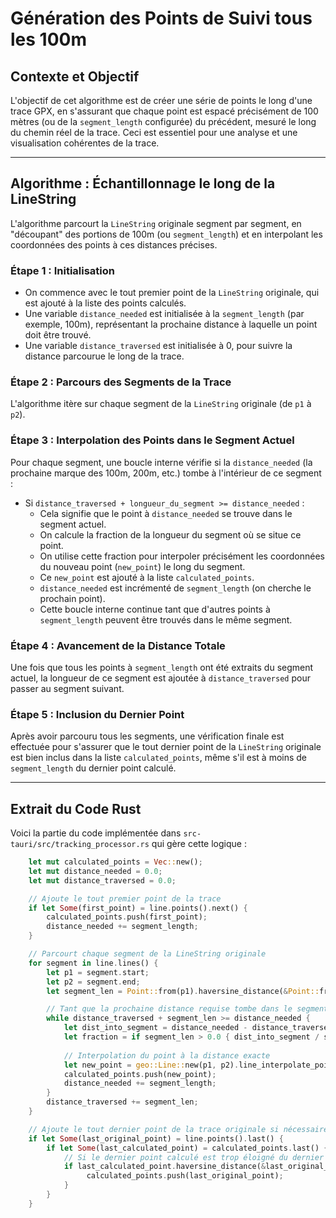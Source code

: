 # Génération des Points de Suivi tous les 100m

## Contexte et Objectif

L'objectif de cet algorithme est de créer une série de points le long d'une trace GPX, en s'assurant que chaque point est espacé précisément de 100 mètres (ou de la `segment_length` configurée) du précédent, mesuré le long du chemin réel de la trace. Ceci est essentiel pour une analyse et une visualisation cohérentes de la trace.

---

## Algorithme : Échantillonnage le long de la LineString

L'algorithme parcourt la `LineString` originale segment par segment, en "découpant" des portions de 100m (ou `segment_length`) et en interpolant les coordonnées des points à ces distances précises.

### Étape 1 : Initialisation

-   On commence avec le tout premier point de la `LineString` originale, qui est ajouté à la liste des points calculés.
-   Une variable `distance_needed` est initialisée à la `segment_length` (par exemple, 100m), représentant la prochaine distance à laquelle un point doit être trouvé.
-   Une variable `distance_traversed` est initialisée à 0, pour suivre la distance parcourue le long de la trace.

### Étape 2 : Parcours des Segments de la Trace

L'algorithme itère sur chaque segment de la `LineString` originale (de `p1` à `p2`).

### Étape 3 : Interpolation des Points dans le Segment Actuel

Pour chaque segment, une boucle interne vérifie si la `distance_needed` (la prochaine marque des 100m, 200m, etc.) tombe à l'intérieur de ce segment :

-   Si `distance_traversed + longueur_du_segment >= distance_needed` :
    -   Cela signifie que le point à `distance_needed` se trouve dans le segment actuel.
    -   On calcule la fraction de la longueur du segment où se situe ce point.
    -   On utilise cette fraction pour interpoler précisément les coordonnées du nouveau point (`new_point`) le long du segment.
    -   Ce `new_point` est ajouté à la liste `calculated_points`.
    -   `distance_needed` est incrémenté de `segment_length` (on cherche le prochain point).
    -   Cette boucle interne continue tant que d'autres points à `segment_length` peuvent être trouvés dans le même segment.

### Étape 4 : Avancement de la Distance Totale

Une fois que tous les points à `segment_length` ont été extraits du segment actuel, la longueur de ce segment est ajoutée à `distance_traversed` pour passer au segment suivant.

### Étape 5 : Inclusion du Dernier Point

Après avoir parcouru tous les segments, une vérification finale est effectuée pour s'assurer que le tout dernier point de la `LineString` originale est bien inclus dans la liste `calculated_points`, même s'il est à moins de `segment_length` du dernier point calculé.

---

## Extrait du Code Rust

Voici la partie du code implémentée dans `src-tauri/src/tracking_processor.rs` qui gère cette logique :

```rust
    let mut calculated_points = Vec::new();
    let mut distance_needed = 0.0;
    let mut distance_traversed = 0.0;

    // Ajoute le tout premier point de la trace
    if let Some(first_point) = line.points().next() {
        calculated_points.push(first_point);
        distance_needed += segment_length;
    }

    // Parcourt chaque segment de la LineString originale
    for segment in line.lines() {
        let p1 = segment.start;
        let p2 = segment.end;
        let segment_len = Point::from(p1).haversine_distance(&Point::from(p2));

        // Tant que la prochaine distance requise tombe dans le segment actuel
        while distance_traversed + segment_len >= distance_needed {
            let dist_into_segment = distance_needed - distance_traversed;
            let fraction = if segment_len > 0.0 { dist_into_segment / segment_len } else { 0.0 };
            
            // Interpolation du point à la distance exacte
            let new_point = geo::Line::new(p1, p2).line_interpolate_point(fraction).unwrap();
            calculated_points.push(new_point);
            distance_needed += segment_length;
        }
        distance_traversed += segment_len;
    }

    // Ajoute le tout dernier point de la trace originale si nécessaire
    if let Some(last_original_point) = line.points().last() {
        if let Some(last_calculated_point) = calculated_points.last() {
            // Si le dernier point calculé est trop éloigné du dernier point original
            if last_calculated_point.haversine_distance(&last_original_point) > 1.0 { // Seuil de 1m
                 calculated_points.push(last_original_point);
            }
        }
    }
```
